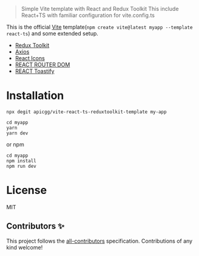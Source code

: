 > Simple Vite template with React and Redux Toolkit
> This include React+TS with familiar configuration for vite.config.ts

This is the official [Vite](https://vitejs.dev/) template(`npm create vite@latest myapp --template react-ts`) and some extended setup.

- [Redux Toolkit](https://redux-toolkit.js.org/)
- [Axios](https://axios-http.com/)
- [React Icons](https://react-icons.github.io/react-icons)
- [REACT ROUTER DOM](https://reactrouter.com/)
- [REACT Toastify](https://github.com/fkhadra/react-toastify)

# Installation

```
npx degit apicgg/vite-react-ts-reduxtoolkit-template my-app
```

```
cd myapp
yarn
yarn dev
```

or npm

```
cd myapp
npm install
npm run dev
```

# License

MIT

## Contributors ✨

This project follows the [all-contributors](https://github.com/all-contributors/all-contributors) specification. Contributions of any kind welcome!
